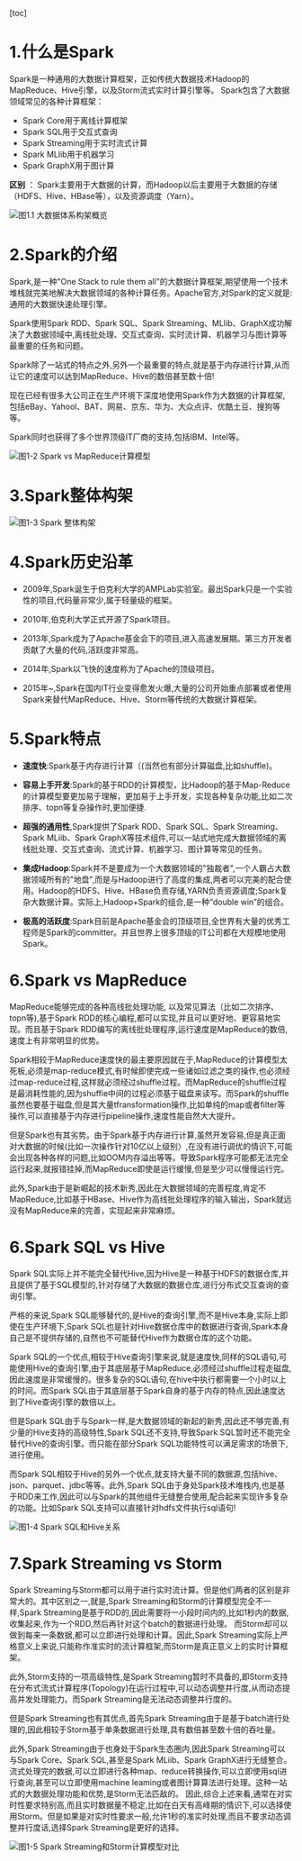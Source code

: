 [toc]
# 1.什么是Spark
Spark是一种通用的大数据计算框架，正如传统大数据技术Hadoop的MapReduce、Hive引擎，以及Storm流式实时计算引擎等。
Spark包含了大数据领域常见的各种计算框架：
* Spark Core用于离线计算框架
* Spark SQL用于交互式查询
* Spark Streaming用于实时流式计算
* Spark MLlib用于机器学习
* Spark GraphX用于图计算

**区别** ：
Spark主要用于大数据的计算，而Hadoop以后主要用于大数据的存储（HDFS、Hive、HBase等），以及资源调度（Yarn）。

![图1.1 大数据体系构架概览](https://github.com/2415970940/save_img/raw/master/spark/1/1-1.png)

# 2.Spark的介绍
Spark,是一种"One Stack to rule them all"的大数据计算框架,期望使用一个技术堆栈就完美地解决大数据领域的各种计算任务。Apache官方,对Spark的定义就是:通用的大数据快速处理引擎。

Spark使用Spark RDD、Spark SQL、Spark Streaming、MLIib、GraphX成功解决了大数据领域中,离线批处理、交互式查询、实时流计算、机器学习与图计算等最重要的任务和问题。

Spark除了一站式的特点之外,另外一个最重要的特点,就是基于内存进行计算,从而让它的速度可以达到MapReduce、Hive的数倍甚至数十倍!

现在已经有很多大公司正在生产环境下深度地使用Spark作为大数据的计算框架,包括eBay、Yahool、BAT、网易、京东、华为、大众点评、优酷土豆、搜狗等等。

Spark同时也获得了多个世界顶级IT厂商的支持,包括IBM、Intel等。

![图1-2 Spark vs MapReduce计算模型](https://github.com/2415970940/save_img/raw/master/spark/1/1-2.png)

# 3.Spark整体构架
![图1-3 Spark 整体构架](https://github.com/2415970940/save_img/raw/master/spark/1/1-3.png)

# 4.Spark历史沿革
* 2009年,Spark诞生于伯克利大学的AMPLab实验室。最出Spark只是一个实验性的项目,代码量非常少,属于轻量级的框架。

* 2010年,伯克利大学正式开源了Spark项目。

* 2013年,Spark成为了Apache基金会下的项目,进入高速发展期。第三方开发者贡献了大量的代码,活跃度非常高。

* 2014年,Spark以飞快的速度称为了Apache的顶级项目。

* 2015年~,Spark在国内IT行业变得愈发火爆,大量的公司开始重点部署或者使用Spark来替代MapReduce、Hive、Storm等传统的大数据计算框架。

# 5.Spark特点
* **速度快**:Spark基于内存进行计算〔(当然也有部分计算磁盘,比如shuffle)。

* **容易上手开发**:Spark的基于RDD的计算模型，比Hadoop的基于Map-Reduce的计算模型要更加易于理解，更加易于上手开发，实现各种复杂功能,比如二次排序、topn等复杂操作时,更加便捷.

* **超强的通用性**,Spark提供了Spark RDD、Spark SQL、Spark Streaming、Spark MLiib、Spark GraphX等技术组件,可以一站式地完成大数据领域的离线批处理、交互式查询、流式计算、机器学习、图计算等常见的任务。

* **集成Hadoop**:Spark并不是要成为一个大数据领域的"独裁者",一个人霸占大数据领域所有的"地盘",而是与Hadoop进行了高度的集成,两者可以完美的配合使用。Hadoop的HDFS、Hive、HBase负责存储,YARN负责资源调度;Spark复杂大数据计算。实际上,Hadoop+Spark的组合,是一种“double win”的组合。

* **极高的活跃度**:Spark目前是Apache基金会的顶级项目,全世界有大量的优秀工程师是Spark的committer。并且世界上很多顶级的IT公司都在大规模地使用Spark。

# 6.Spark vs MapReduce


MapReduce能够完成的各种高线批处理功能, 以及常见算法（比如二次排序、topn等),基于Spark RDD的核心编程,都可以实现,并且可以更好地、更容易地实现。而且基于Spark RDD编写的离线批处理程序,运行速度是MapReduce的数倍,速度上有非常明显的优势。

Spark相较于MapReduce速度快的最主要原因就在于,MapReduce的计算模型太死板,必须是map-reduce模式,有时候即使完成一些诸如过滤之类的操作,也必须经过map-reduce过程,这样就必须经过shuffle过程。而MapReduce的shuffle过程是最消耗性能的,因为shuffie中间的过程必须基于磁盘来读写。而Spark的shuffle虽然也要基于磁盘,但是其大量tfransformation操作,比如单纯的map或者filter等操作,可以直接基于内存进行pipeline操作,速度性能自然大大提升。

但是Spark也有其劣势。由于Spark基于内存进行计算,虽然开发容易,但是真正面对大数据的时候(比如一次操作针对10亿以上级别〉,在没有进行调优的情识下,可能会出现各种各样的问题,比如OOM内存溢出等等。导致Spark程序可能都无法完全运行起来,就报错挂掉,而MapReduce即使是运行缓慢,但是至少可以慢慢运行完。

此外,Spark由于是新崛起的技术新秀,因此在大数据领域的完善程度,肯定不MapReduce,比如基于HBase、Hive作为高线批处理程序的输入输出，Spark就远没有MapReduce来的完善，实现起来非常麻烦。

# 6.Spark SQL vs Hive
Spark SQL实际上并不能完全替代Hive,因为Hive是一种基于HDFS的数据仓库,并且提供了基于SQL模型的,针对存储了大数据的数据仓库,进行分布式交互查询的查询引擎。

严格的来说,Spark SQL能够替代的,是Hive的查询引擎,而不是Hive本身,实际上即使在生产环境下,Spark SQL也是针对Hive数据仓库中的数据进行查询,Spark本身自己是不提供存储的,自然也不可能替代Hive作为数据仓库的这个功能。

Spark SQL的一个优点,相较于Hive查询引擎来说,就是速度快,同样的SQL语句,可能使用Hive的查询引擎,由于其底层基于MapReduce,必须经过shuffle过程走磁盘,因此速度是非常缓慢的。很多复杂的SQL语句,在hive中执行都需要一个小时以上的时间。而Spark SQL由于其底层基于Spark自身的基于内存的特点,因此速度达到了Hive查询引擎的数倍以上。

但是Spark SQL由于与Spark一样,是大数据领域的新起的新秀,因此还不够完善,有少量的Hive支持的高级特性,Spark SQL还不支持,导致Spark SQL暂时还不能完全替代Hive的查询引擎。而只能在部分Spark SQL功能特性可以满足需求的场景下,进行使用。

而Spark SQL相较于Hive的另外一个优点,就支持大量不同的数据源,包括hive、
json、parquet、jdbc等等。此外,Spark SQL由于身处Spark技术堆栈内,也是基于RDD来工作,因此可以与Spark的其他组件无缝整合使用,配合起来实现许多复杂的功能。比如Spark SQL支持可以直接针对hdfs文件执行sql语句!

![图1-4 Spark SQL和Hive关系](https://github.com/2415970940/save_img/raw/master/spark/1/1-4.png)

# 7.Spark Streaming vs Storm

Spark Streaming与Storm都可以用于进行实时流计算。但是他们两者的区别是非常大的。其中区别之一,就是,Spark Streaming和Storm的计算模型完全不一样,Spark Streaming是基于RDD的,因此需要将一小段时间内的,比如1秒内的数据,收集起来,作为一个RDD,然后再针对这个batch的数据进行处理。
而Storm却可以做到每来一条数据,都可以立即进行处理和计算。因此,Spark Streaming实际上严格意义上来说,只能称作准实时的流计算框架,而Storm是真正意义上的实时计算框架。

此外,Storm支持的一项高级特性,是Spark Streaming暂时不具备的,即Storm支持在分布式流式计算程序(Topology)在运行过程中,可以动态调整并行度,从而动态提高并发处理能力。而Spark Streaming是无法动态调整并行度的。

但是Spark Streaming也有其优点,首先Spark Streaming由于是基于batch进行处理的,因此相较于Storm基于单条数据进行处理,具有数倍甚至数十倍的吞吐量。

此外,Spark Streaming由于也身处于Spark生态圈内,因此Spark Streaming可以与Spark Core、Spark SQL,甚至是Spark MLiib、Spark GraphX进行无缝整合。流式处理完的数据,可以立即进行各种map、reduce转换操作,可以立即使用sql进行查询,甚至可以立即使用machine leaming或者图计算算法进行处理。这种一站式的大数据处理功能和优势,是Storm无法匹敌的。
因此,综合上述来看,通常在对实时性要求特别高,而且实时数据量不稳定,比如在白天有高峰期的情识下,可以选择使用Storm。但是如果是对实时性要求一般,允许1秒的准实时处理,而且不要求动态调整并行度话,选择Spark Streaming是更好的选择。

![图1-5 Spark Streaming和Storm计算模型对比](https://github.com/2415970940/save_img/raw/master/spark/1/1-5.png)


 

 

 

 

 

 

 

 

 

 

 

 

 

 

 

 

 

 

 

 

 

